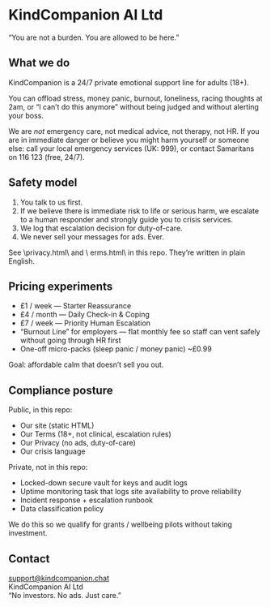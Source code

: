 # KindCompanion AI Ltd

“You are not a burden. You are allowed to be here.”

## What we do
KindCompanion is a 24/7 private emotional support line for adults (18+).

You can offload stress, money panic, burnout, loneliness, racing thoughts at 2am, or “I can’t do this anymore” without being judged and without alerting your boss.

We are *not* emergency care, not medical advice, not therapy, not HR.
If you are in immediate danger or believe you might harm yourself or someone else:
call your local emergency services (UK: 999),
or contact Samaritans on 116 123 (free, 24/7).

## Safety model
1. You talk to us first.
2. If we believe there is immediate risk to life or serious harm, we escalate to a human responder and strongly guide you to crisis services.
3. We log that escalation decision for duty-of-care.
4. We never sell your messages for ads. Ever.

See \privacy.html\ and \	erms.html\ in this repo. They’re written in plain English.

## Pricing experiments
- £1 / week — Starter Reassurance
- £4 / month — Daily Check-in & Coping
- £7 / week — Priority Human Escalation
- “Burnout Line” for employers — flat monthly fee so staff can vent safely without going through HR first
- One-off micro-packs (sleep panic / money panic) ~£0.99

Goal: affordable calm that doesn’t sell you out.

## Compliance posture
Public, in this repo:
- Our site (static HTML)
- Our Terms (18+, not clinical, escalation rules)
- Our Privacy (no ads, duty-of-care)
- Our crisis language

Private, not in this repo:
- Locked-down secure vault for keys and audit logs
- Uptime monitoring task that logs site availability to prove reliability
- Incident response + escalation runbook
- Data classification policy

We do this so we qualify for grants / wellbeing pilots without taking investment.

## Contact
support@kindcompanion.chat  
KindCompanion AI Ltd  
“No investors. No ads. Just care.”
